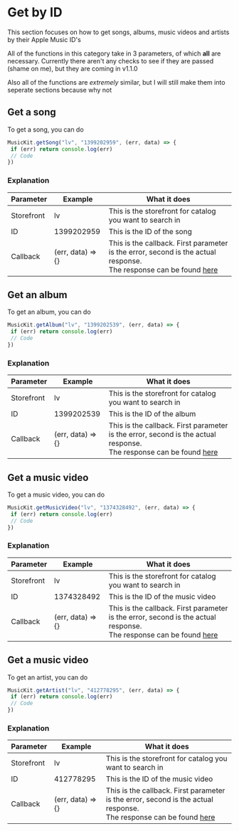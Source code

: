 # Get by ID
This section focuses on how to get songs, albums, music videos and artists by their Apple Music ID's

All of the functions in this category take in 3 parameters, of which **all** are necessary.
Currently there aren't any checks to see if they are passed (shame on me), but they are coming in v1.1.0

Also all of the functions are *extremely* similar, but I will still make them into seperate sections because why not 

## Get a song
To get a song, you can do

```js
MusicKit.getSong("lv", "1399202959", (err, data) => {
 if (err) return console.log(err)
 // Code
})
```

### Explanation

| Parameter  | Example           | What it does                                                                                                                                                                                   |
|------------|-------------------|------------------------------------------------------------------------------------------------------------------------------------------------------------------------------------------------|
| Storefront | lv                | This is the storefront for catalog you want to search in                                                                                                                                       |
| ID         | 1399202959        | This is the ID of the song                                                                                                                                                                     |
| Callback   | (err, data) => {} | This is the callback. First parameter is the error, second is the actual response.<br>The response can be found [here](https://developer.apple.com/documentation/applemusicapi/get_a_catalog_song#3002792) |

## Get an album
To get an album, you can do

```js
MusicKit.getAlbum("lv", "1399202539", (err, data) => {
 if (err) return console.log(err)
 // Code
})
```

### Explanation

| Parameter  | Example           | What it does                                                                                                                                                                                   |
|------------|-------------------|------------------------------------------------------------------------------------------------------------------------------------------------------------------------------------------------|
| Storefront | lv                | This is the storefront for catalog you want to search in                                                                                                                                       |
| ID         | 1399202539        | This is the ID of the album                                                                                                                                                                     |
| Callback   | (err, data) => {} | This is the callback. First parameter is the error, second is the actual response.<br>The response can be found [here](https://developer.apple.com/documentation/applemusicapi/get_a_catalog_album#3002705) |

## Get a music video
To get a music video, you can do

```js
MusicKit.getMusicVideo("lv", "1374328492", (err, data) => {
 if (err) return console.log(err)
 // Code
})
```

### Explanation

| Parameter  | Example           | What it does                                                                                                                                                                                   |
|------------|-------------------|------------------------------------------------------------------------------------------------------------------------------------------------------------------------------------------------|
| Storefront | lv                | This is the storefront for catalog you want to search in                                                                                                                                       |
| ID         | 1374328492        | This is the ID of the music video                                                                                                                                                                     |
| Callback   | (err, data) => {} | This is the callback. First parameter is the error, second is the actual response.<br>The response can be found [here](https://developer.apple.com/documentation/applemusicapi/get_a_catalog_music_video#3002773) |

## Get a music video
To get an artist, you can do

```js
MusicKit.getArtist("lv", "412778295", (err, data) => {
 if (err) return console.log(err)
 // Code
})
```

### Explanation

| Parameter  | Example           | What it does                                                                                                                                                                                   |
|------------|-------------------|------------------------------------------------------------------------------------------------------------------------------------------------------------------------------------------------|
| Storefront | lv                | This is the storefront for catalog you want to search in                                                                                                                                       |
| ID         | 412778295        | This is the ID of the music video                                                                                                                                                                     |
| Callback   | (err, data) => {} | This is the callback. First parameter is the error, second is the actual response.<br>The response can be found [here](https://developer.apple.com/documentation/applemusicapi/get_a_catalog_artist#3002797) |
